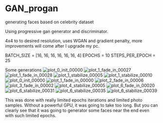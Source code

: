 # GAN_progan
generating faces based on celebrity dataset

Using progressive gan generator and discriminator.

4x4 to to desired resolution, uses WGAN and gradient penalty, more improvements will come after I upgrade my pc.



BATCH_SIZE = [16, 16, 16, 16, 16, 16, 4]
EPOCHS = 10
STEPS_PER_EPOCH = 25


Some generations
![plot_0_init_00000](https://user-images.githubusercontent.com/40152283/237008032-07961d61-104d-4a2e-a9d8-4a5031e53222.png)
![plot_1_fade_in_00027](https://user-images.githubusercontent.com/40152283/237008045-193d1e84-a87e-4bb6-a82b-6f342bdba1ca.png)
![plot_1_fade_in_00028](https://user-images.githubusercontent.com/40152283/237008050-69d6e791-3f3b-4e29-b909-f3e7b679023e.png)
![plot_1_stabilize_00005](https://user-images.githubusercontent.com/40152283/237008058-bbc3addc-8098-45a3-ae35-f8caff2fae6d.png)
![plot_1_stabilize_00010](https://user-images.githubusercontent.com/40152283/237008060-cd00da11-84f7-47ff-8bd8-47a12f7a1e85.png)
![plot_0_init_00000](https://user-images.githubusercontent.com/40152283/237008320-f39a019f-bf12-432a-8c9c-a6724387edff.png)
![plot_1_fade_in_00000](https://user-images.githubusercontent.com/40152283/237008326-4c80f38c-611a-4255-9b1a-7a0947afe6fc.png)
![plot_2_fade_in_00006](https://user-images.githubusercontent.com/40152283/237008335-4c12b224-43d7-4a0b-9eed-fa19c709fe8b.png)
![plot_3_fade_in_00002](https://user-images.githubusercontent.com/40152283/237008350-497633d5-7d1e-4784-bfb4-0b35d8848fc2.png)
![plot_4_stabilize_00005](https://user-images.githubusercontent.com/40152283/237008357-11ef2508-7205-4c22-ba13-706514a2f032.png)
![plot_6_fade_in_00020](https://user-images.githubusercontent.com/40152283/237008364-6c31b430-71b5-411d-8857-7962db1ef900.png)
![plot_6_stabilize_00031](https://user-images.githubusercontent.com/40152283/237008377-601b4f47-15aa-4179-a2f8-1086b9bced4e.png)
![plot_6_stabilize_00035](https://user-images.githubusercontent.com/40152283/237008387-61852363-e79a-4cab-bf91-92ebf8d53eb9.png)
![plot_6_stabilize_00039](https://user-images.githubusercontent.com/40152283/237008394-20e1a1df-98f6-40e8-bfda-1dc05091ea65.png)




This was done with really limited epochs iterations and limited photo samples. Without a powerful GPU, it was going to take too long. But you can clearly see that it was going to generator some faces near the end even with such limited epochs.

